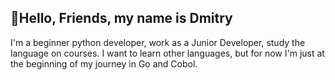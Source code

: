 ## 👋Hello, Friends, my name is Dmitry 
I'm a beginner python developer, work as a Junior Developer, study the language on courses.
I want to learn other languages, but for now I'm just at the beginning of my journey in Go and Cobol.


<!--
**DmitryShvedov88/DmitryShvedov88** is a ✨ _special_ ✨ repository because its `README.md` (this file) appears on your GitHub profile.

Here are some ideas to get you started:

- 🔭 I’m currently working on ...
- 🌱 I’m currently learning ...
- 👯 I’m looking to collaborate on ...
- 🤔 I’m looking for help with ...
- 💬 Ask me about ...
- 📫 How to reach me: ...
- 😄 Pronouns: ...
- ⚡ Fun fact: ...
-->

